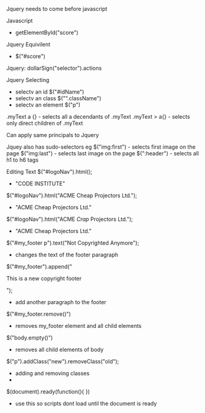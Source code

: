 <!-- JQUERY -->
Jquery needs to come before javascript

Javascript
- getElementById("score")

Jquery Equivilent
- $("#score")

Jquery: dollarSign("selector").actions

Jquery Selecting
- selectv an id         $("#idName")
- selectv an class      $("".className")
- selectv an element    $("p")


<!--CSS: selecting children or all decendants-->
.myText a {}  - selects all a decendants of .myText
.myText > a{} - selects only direct children of .myText  

Can apply same principals to Jquery

Jquey also has sudo-selectors
eg 
$("img:first")  - selects first image on the page
$("img:last")  - selects last image on the page
$(":header")    - selects all h1 to h6 tags

Editing Text
$("#logoNav").html();
- "CODE INSTITUTE"

$("#logoNav").html("ACME Cheap Projectors Ltd.");
- "ACME Cheap Projectors Ltd."

$("#logoNav").html("ACME <em>Crap</em> Projectors Ltd.");
- "ACME Cheap Projectors Ltd."

$("#my_footer p").text("Not Copyrighted Anymore");
- changes the text of the footer paragraph

$("#my_footer").append("<p>This is a new copyright footer</p>");
- add another paragraph to the footer

$("#my_footer.remove()")
- removes my_footer element and all child elements

$("body.empty()")
- removes all child elements of body

$("p").addClass("new").removeClass("old");
- adding and removing classes
- 

$(document).ready(function(){
    <!--All scripts go here-->
})
- use this so scripts dont load until the document is ready